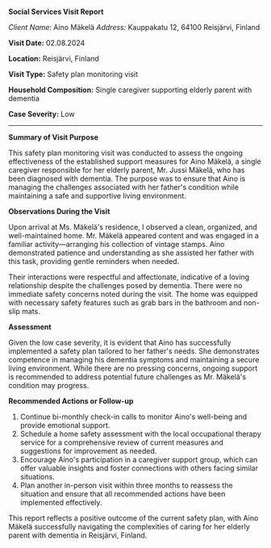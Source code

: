 **Social Services Visit Report**

*Client Name:* Aino Mäkelä
*Address:* Kauppakatu 12, 64100 Reisjärvi, Finland

**Visit Date:** 02.08.2024

**Location:** Reisjärvi, Finland

**Visit Type:** Safety plan monitoring visit

**Household Composition:** Single caregiver supporting elderly parent with dementia

**Case Severity:** Low

---

**Summary of Visit Purpose**

This safety plan monitoring visit was conducted to assess the ongoing effectiveness of the established support measures for Aino Mäkelä, a single caregiver responsible for her elderly parent, Mr. Jussi Mäkelä, who has been diagnosed with dementia. The purpose was to ensure that Aino is managing the challenges associated with her father's condition while maintaining a safe and supportive living environment.

**Observations During the Visit**

Upon arrival at Ms. Mäkelä's residence, I observed a clean, organized, and well-maintained home. Mr. Mäkelä appeared content and was engaged in a familiar activity—arranging his collection of vintage stamps. Aino demonstrated patience and understanding as she assisted her father with this task, providing gentle reminders when needed.

Their interactions were respectful and affectionate, indicative of a loving relationship despite the challenges posed by dementia. There were no immediate safety concerns noted during the visit. The home was equipped with necessary safety features such as grab bars in the bathroom and non-slip mats.

**Assessment**

Given the low case severity, it is evident that Aino has successfully implemented a safety plan tailored to her father's needs. She demonstrates competence in managing his dementia symptoms and maintaining a secure living environment. While there are no pressing concerns, ongoing support is recommended to address potential future challenges as Mr. Mäkelä's condition may progress.

**Recommended Actions or Follow-up**

1. Continue bi-monthly check-in calls to monitor Aino's well-being and provide emotional support.
2. Schedule a home safety assessment with the local occupational therapy service for a comprehensive review of current measures and suggestions for improvement as needed.
3. Encourage Aino's participation in a caregiver support group, which can offer valuable insights and foster connections with others facing similar situations.
4. Plan another in-person visit within three months to reassess the situation and ensure that all recommended actions have been implemented effectively.

This report reflects a positive outcome of the current safety plan, with Aino Mäkelä successfully navigating the complexities of caring for her elderly parent with dementia in Reisjärvi, Finland.